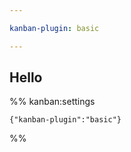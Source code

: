 ```yaml
---

kanban-plugin: basic

---
```


## Hello





%% kanban:settings
```
{"kanban-plugin":"basic"}
```
%%